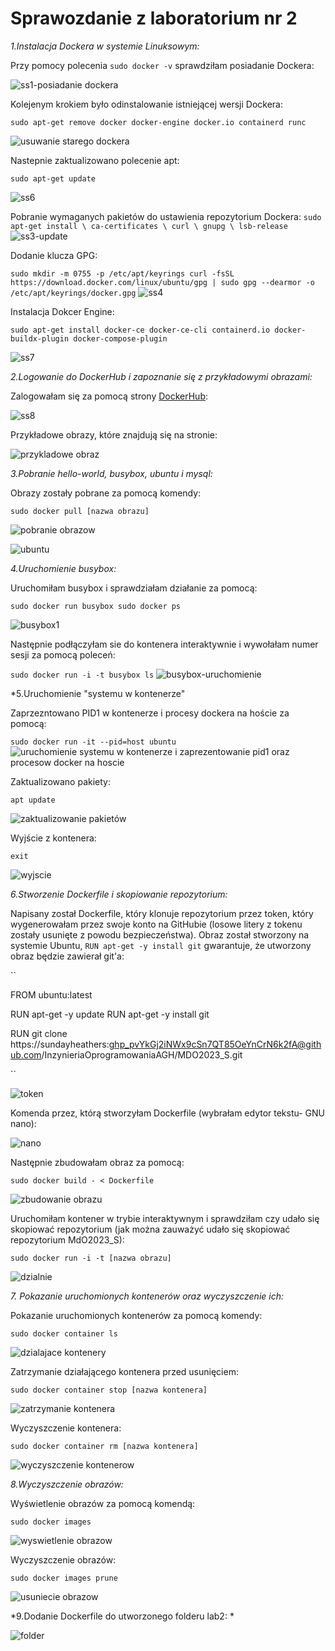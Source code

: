 # Sprawozdanie z laboratorium nr 2

*1.Instalacja Dockera w systemie Linuksowym:*

Przy pomocy polecenia `sudo docker -v` sprawdziłam posiadanie Dockera:

![ss1-posiadanie dockera](https://github.com/InzynieriaOprogramowaniaAGH/MDO2023_S/blob/JM407205/JM407205/lab2/lab2-devops/ss1-posiadanie%20dockera.png)

Kolejenym krokiem było odinstalowanie istniejącej wersji Dockera:

``sudo apt-get remove docker docker-engine docker.io containerd runc``

![usuwanie starego dockera](https://github.com/InzynieriaOprogramowaniaAGH/MDO2023_S/blob/JM407205/JM407205/lab2/lab2-devops/usuwanie%20starego%20dockera.png)

Nastepnie zaktualizowano polecenie apt:

`sudo apt-get update`

![ss6](https://github.com/InzynieriaOprogramowaniaAGH/MDO2023_S/blob/JM407205/JM407205/lab2/lab2-devops/ss6.png)


Pobranie wymaganych pakietów do ustawienia repozytorium Dockera:
``
sudo apt-get install \
    ca-certificates \
    curl \
    gnupg \
    lsb-release
    ``
![ss3-update](https://github.com/InzynieriaOprogramowaniaAGH/MDO2023_S/blob/JM407205/JM407205/lab2/lab2-devops/ss3-update.png)

Dodanie klucza GPG:

``
sudo mkdir -m 0755 -p /etc/apt/keyrings
curl -fsSL https://download.docker.com/linux/ubuntu/gpg | sudo gpg --dearmor -o /etc/apt/keyrings/docker.gpg
``
![ss4](https://github.com/InzynieriaOprogramowaniaAGH/MDO2023_S/blob/JM407205/JM407205/lab2/lab2-devops/ss4.png)


Instalacja Dokcer Engine:

`sudo apt-get install docker-ce docker-ce-cli containerd.io docker-buildx-plugin docker-compose-plugin`

![ss7](https://github.com/InzynieriaOprogramowaniaAGH/MDO2023_S/blob/JM407205/JM407205/lab2/lab2-devops/ss7.png)

*2.Logowanie do DockerHub i zapoznanie się z przykładowymi obrazami:*

Zalogowałam się za pomocą strony [DockerHub](https://hub.docker.com/):

![ss8](https://github.com/InzynieriaOprogramowaniaAGH/MDO2023_S/blob/JM407205/JM407205/lab2/lab2-devops/ss8.png)

Przykładowe obrazy, które znajdują się na stronie:

![przykladowe obraz](https://github.com/InzynieriaOprogramowaniaAGH/MDO2023_S/blob/JM407205/JM407205/lab2/lab2-devops/przykladowe%20obrazy.png)

*3.Pobranie hello-world, busybox, ubuntu i mysql:*

Obrazy zostały pobrane za pomocą komendy:

`sudo docker pull [nazwa obrazu]`

![pobranie obrazow](https://github.com/InzynieriaOprogramowaniaAGH/MDO2023_S/blob/JM407205/JM407205/lab2/lab2-devops/pobranie%20obrazow.png)

![ubuntu](https://github.com/InzynieriaOprogramowaniaAGH/MDO2023_S/blob/JM407205/JM407205/lab2/lab2-devops/ubuntu.png)

*4.Uruchomienie busybox:*

Uruchomiłam busybox i sprawdziałam działanie za pomocą:

``
sudo docker run busybox
sudo docker ps
``

![busybox1](https://github.com/InzynieriaOprogramowaniaAGH/MDO2023_S/blob/JM407205/JM407205/lab2/lab2-devops/busybox1.png)

Następnie podłączyłam sie do kontenera interaktywnie i wywołałam numer sesji za pomocą poleceń:

``
sudo docker run -i -t busybox
ls
``
![busybox-uruchomienie](https://github.com/InzynieriaOprogramowaniaAGH/MDO2023_S/blob/JM407205/JM407205/lab2/lab2-devops/busybox%20-%20uruchomienie.png)

*5.Uruchomienie "systemu w kontenerze"

Zaprzezntowano PID1 w kontenerze i procesy dockera na hoście za pomocą:

`sudo docker run -it --pid=host ubuntu `
![uruchomienie systemu w kontenerze i zaprezentowanie pid1 oraz procesow docker na hoscie](https://github.com/InzynieriaOprogramowaniaAGH/MDO2023_S/blob/JM407205/JM407205/lab2/lab2-devops/uruchomienie%20systemu%20w%20konetnerze%20i%20zaprezentowanie%20pid1%20oraz%20procesow%20docker%20na%20hoscie.png)

Zaktualizowano  pakiety:

`apt update`

![zaktualizowanie pakietów](https://github.com/InzynieriaOprogramowaniaAGH/MDO2023_S/blob/JM407205/JM407205/lab2/lab2-devops/zaktualizowanie%20pakiet%C3%B3w.png)

Wyjście z kontenera:

`exit`

![wyjscie](https://github.com/InzynieriaOprogramowaniaAGH/MDO2023_S/blob/JM407205/JM407205/lab2/lab2-devops/wyjscie%20.png)

*6.Stworzenie Dockerfile i skopiowanie repozytorium:*

Napisany został Dockerfile, który klonuje repozytorium przez token, który wygenerowałam przez swoje konto na GitHubie (losowe litery z tokenu zostały usunięte z powodu bezpieczeństwa). Obraz został stworzony na systemie Ubuntu, `RUN apt-get -y install git` gwarantuje, że utworzony obraz będzie zawierał git'a:

``

FROM ubuntu:latest

RUN apt-get -y update 
RUN apt-get -y install git

RUN git clone https://sundayheathers:ghp_pvYkGj2iNWx9cSn7QT85OeYnCrN6k2fA@github.com/InzynieriaOprogramowaniaAGH/MDO2023_S.git 

``



![token](https://github.com/InzynieriaOprogramowaniaAGH/MDO2023_S/blob/JM407205/JM407205/lab2/lab2-devops/token.png)

Komenda przez, którą stworzyłam Dockerfile (wybrałam edytor tekstu- GNU nano):

![nano](https://github.com/InzynieriaOprogramowaniaAGH/MDO2023_S/blob/JM407205/JM407205/lab2/lab2-devops/nano.png)

Następnie zbudowałam obraz za pomocą:

`sudo docker build - < Dockerfile `

![zbudowanie obrazu](https://github.com/InzynieriaOprogramowaniaAGH/MDO2023_S/blob/JM407205/JM407205/lab2/lab2-devops/zbudowanie%20obrazu.png)

Uruchomiłam kontener w trybie interaktywnym i sprawdziłam czy udało się skopiować repozytorium (jak można zauważyć udało się skopiować repozytorium MdO2023_S):

`sudo docker run -i -t [nazwa obrazu]`

![dzialnie](https://github.com/InzynieriaOprogramowaniaAGH/MDO2023_S/blob/JM407205/JM407205/lab2/lab2-devops/dzialnie.png)

*7. Pokazanie uruchomionych kontenerów oraz wyczyszczenie ich:*

Pokazanie uruchomionych kontenerów za pomocą komendy:

`sudo docker container ls`

![dzialajace kontenery](https://github.com/InzynieriaOprogramowaniaAGH/MDO2023_S/blob/JM407205/JM407205/lab2/lab2-devops/dzialajce%20kontenery.png)

Zatrzymanie działającego kontenera przed usunięciem:

`sudo docker container stop [nazwa kontenera] `

![zatrzymanie kontenera](https://github.com/InzynieriaOprogramowaniaAGH/MDO2023_S/blob/JM407205/JM407205/lab2/lab2-devops/zatrzymanie%20kontenera.png)

Wyczyszczenie kontenera:

`sudo docker container rm [nazwa kontenera] `

![wyczyszczenie kontenerow](https://github.com/InzynieriaOprogramowaniaAGH/MDO2023_S/blob/JM407205/JM407205/lab2/lab2-devops/wyczyszczenie%20kontenerow.png)

*8.Wyczyszczenie obrazów:*

Wyświetlenie obrazów za pomocą komendą:

`sudo docker images`

![wyswietlenie obrazow](https://github.com/InzynieriaOprogramowaniaAGH/MDO2023_S/blob/JM407205/JM407205/lab2/lab2-devops/wyswietlnie%20obrazow.png)

Wyczyszczenie obrazów:

`sudo docker images prune `

![usuniecie obrazow](https://github.com/InzynieriaOprogramowaniaAGH/MDO2023_S/blob/JM407205/JM407205/lab2/lab2-devops/usuniecie%20obrazow.png)

*9.Dodanie Dockerfile do utworzonego folderu lab2: *

![folder](https://github.com/InzynieriaOprogramowaniaAGH/MDO2023_S/blob/JM407205/JM407205/lab2/lab2-devops/folder.png)

















